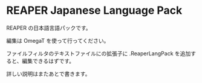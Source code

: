 REAPER Japanese Language Pack
=============================
REAPER の日本語言語パックです。

編集は OmegaT を使って行ってください。

ファイルフィルタのテキストファイルにの拡張子に .ReaperLangPack を追加すると、編集できるはずです。

詳しい説明はまたあとで書きます。